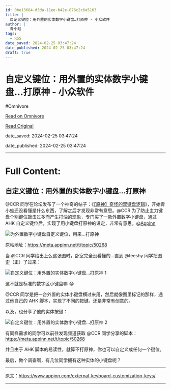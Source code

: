 ```yaml
---
id: 0be13684-d3da-11ee-b42e-876c2c6a5163
title: |
  自定义键位：用外置的实体数字小键盘…打原神 - 小众软件
author: |
  青小蛙
tags:
  - RSS
date_saved: 2024-02-25 03:47:24
date_published: 2024-02-25 03:47:24
draft: true
---
```


# 自定义键位：用外置的实体数字小键盘…打原神 - 小众软件
#Omnivore

[Read on Omnivore](https://omnivore.app/me/-18de04156da)

[Read Original](https://www.appinn.com/external-keyboard-customization-keys/)

date_saved: 2024-02-25 03:47:24

date_published: 2024-02-25 03:47:24

--- 

# Full Content: 

## 自定义键位：用外置的实体数字小键盘…打原神

@CCR 同学在论坛发布了一个神奇的帖子：《[【原神】奇怪的双键盘逻辑](https://meta.appinn.net/t/topic/50268)》，开始青小蛙还没看懂是什么东西，了解之后才发现非常有意思。@CCR 为了防止主力键盘个别键位敲击过多而产生打油的现象，专门买了一款外置数字小键盘，通过 AHK 自定义键位后，实现了用小键盘打原神的设定，非常有意思。@[Appinn](https://www.appinn.com/external-keyboard-customization-keys/)

![为外置数字小键盘自定义键位，用来...打原神](https://proxy-prod.omnivore-image-cache.app/1608x700,sQDhlTQsLJGXAZIGyZQAoDapnyLXpZ3EzncSGHmPKwSQ/https://www.appinn.com/wp-content/uploads/2024/02/Appinn-feature-images-100.jpg "自定义键位：用外置的实体数字小键盘…打原神 1")

原帖地址：<https://meta.appinn.net/t/topic/50268>

当 @CCR 同学给出上么这张图时，卧室完全没看懂的…直到 @feeshy 同学把图歪（正）了过来：

![自定义键位：用外置的实体数字小键盘…打原神 1](https://proxy-prod.omnivore-image-cache.app/786x966,sxYH98oViL2yJC2HR5Z2FAHkr1ebkCbHe5f-Qk0ZAr1w/https://meta-cdn1.appinn.com/uploads/default/original/3X/4/0/408e5a96f12f7bfa33620a5bf2df6695993dd08e.png "自定义键位：用外置的实体数字小键盘…打原神 2")

这不就是标准的数字区小键盘嘛 😂

@CCR 同学是把一台外置的实体小键盘横过来用，然后就像图里标记的那样，通过他自己的 AHK 脚本，实现了不同的按键。还是非常有创意的。

以及，也分享了他的实体按键：

![自定义键位：用外置的实体数字小键盘…打原神 2](https://proxy-prod.omnivore-image-cache.app/780x540,sxclNGhkXYK_Vu4AA8jMBlyoWsYn-NZ5OJYIvZg--zlw/https://www.appinn.com/wp-content/uploads/2024/02/81634e07b05923f8cf108a9ecbebb866f574df70_2_1380x956.jpg "自定义键位：用外置的实体数字小键盘…打原神 3")

有同样需求的同学可以前往发现频道获取 @CCR 同学分享的脚本：<https://meta.appinn.net/t/topic/50268>

并且由于 AHK 脚本的易读性，就算不打原神，你也可以自定义成任何一个键位。

最后，做个调查啊，有几位同学拥有这种实体的小键盘呢？

---

原文：https://www.appinn.com/external-keyboard-customization-keys/

---


